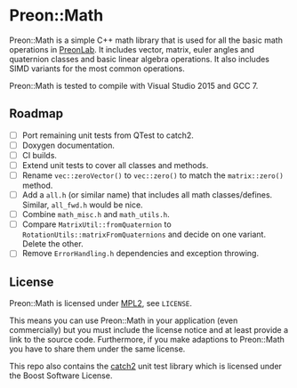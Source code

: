 # Preon::Math

Preon::Math is a simple C++ math library that is used for all the basic math operations in [PreonLab](https://www.fifty2.eu/preonlab/). It includes vector, matrix, euler angles and quaternion classes and basic linear algebra operations. It also includes SIMD variants for the most common operations.

Preon::Math is tested to compile with Visual Studio 2015 and GCC 7.

## Roadmap
* [ ] Port remaining unit tests from QTest to catch2.
* [ ] Doxygen documentation.
* [ ] CI builds.
* [ ] Extend unit tests to cover all classes and methods.
* [ ] Rename `vec::zeroVector()` to `vec::zero()` to match the `matrix::zero()` method.
* [ ] Add a `all.h` (or similar name) that includes all math classes/defines. Similar, `all_fwd.h` would be nice.
* [ ] Combine `math_misc.h` and `math_utils.h`.
* [ ] Compare `MatrixUtil::fromQuaternion` to `RotationUtils::matrixFromQuaternions` and decide on one variant. Delete the other.
* [ ] Remove `ErrorHandling.h` dependencies and exception throwing.

## License
Preon::Math is licensed under [MPL2](https://www.mozilla.org/en-US/MPL/2.0/), see `LICENSE`.

This means you can use Preon::Math in your application (even commercially) but you must include the license notice and at least provide a link to the source code. Furthermore, if you make adaptions to Preon::Math you have to share them under the same license.

This repo also contains the [catch2](https://github.com/catchorg/Catch2) unit test library which is licensed under the Boost Software License.
